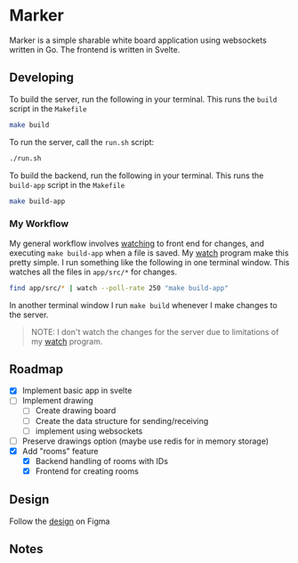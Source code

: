 # Marker

Marker is a simple sharable white board application using websockets written in Go. The frontend is written in Svelte.

## Developing

To build the server, run the following in your terminal. This runs the `build` script in the `Makefile`

```sh
make build
```

To run the server, call the `run.sh` script:

```sh
./run.sh
```

To build the backend, run the following in your terminal. This runs the `build-app` script in the `Makefile`

```sh
make build-app
```

### My Workflow

My general workflow involves [watching](https://github.com/gregzanch/watch) to front end for changes, and executing `make build-app` when a file is saved. My [watch](https://github.com/gregzanch/watch) program make this pretty simple. I run something like the following in one terminal window. This watches all the files in `app/src/*` for changes.

```sh
find app/src/* | watch --poll-rate 250 "make build-app"
```

In another terminal window I run `make build` whenever I make changes to the server.

> NOTE: I don't watch the changes for the server due to limitations of my [watch](https://github.com/gregzanch/watch) program.


## Roadmap

- [x] Implement basic app in svelte
- [ ] Implement drawing
  - [ ] Create drawing board
  - [ ] Create the data structure for sending/receiving
  - [ ] implement using websockets
- [ ] Preserve drawings option (maybe use redis for in memory storage)
- [x] Add "rooms" feature
  - [x] Backend handling of rooms with IDs 
  - [x] Frontend for creating rooms

## Design

Follow the [design](https://www.figma.com/design/HUzjefdAllJMLkFTIRFzzC/Marker) on Figma

## Notes

